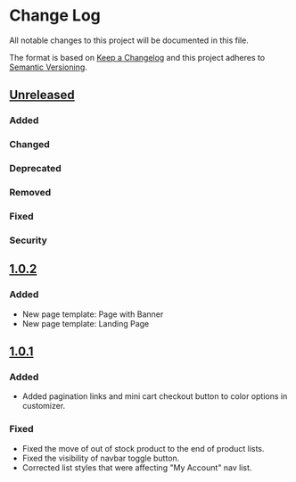 # Change Log
All notable changes to this project will be documented in this file.

The format is based on [Keep a Changelog](http://keepachangelog.com/)
and this project adheres to [Semantic Versioning](http://semver.org/).

## [Unreleased]
### Added
### Changed
### Deprecated
### Removed
### Fixed
### Security

## [1.0.2]
### Added
- New page template: Page with Banner
- New page template: Landing Page

## [1.0.1]
### Added
- Added pagination links and mini cart checkout button to color options in customizer.
### Fixed
- Fixed the move of out of stock product to the end of product lists.
- Fixed the visibility of navbar toggle button.
- Corrected list styles that were affecting "My Account" nav list.

[Unreleased]: https://bitbucket.org/hastedesign/haste-store/compare/v1.0.2..HEAD
[1.0.2]: https://bitbucket.org/hastedesign/haste-store/compare/v1.0.2..v1.0.1
[1.0.1]: https://bitbucket.org/hastedesign/haste-store/compare/v1.0.1..v1.0.0
[1.0.0]: https://bitbucket.org/hastedesign/haste-store/compare/v1.0.0..v0.0.3
[0.0.3]: https://bitbucket.org/hastedesign/haste-store/compare/v0.0.3..v0.0.2
[0.0.2]: https://bitbucket.org/hastedesign/haste-store/compare/v0.0.2..v0.0.1
[0.0.1]: https://bitbucket.org/hastedesign/haste-store/compare/v0.0.1..HEAD
